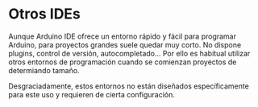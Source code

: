 # Otros IDEs

Aunque Arduino IDE ofrece un entorno rápido y fácil para programar Arduino, para proyectos grandes suele quedar
muy corto. No dispone plugins, control de versión, autocompletado... Por ello es habitual utilizar otros entornos
de programación cuando se comienzan proyectos de determiando tamaño.

Desgraciadamente, estos entornos no están diseñados específicamente para este uso y requieren de cierta configuración.
